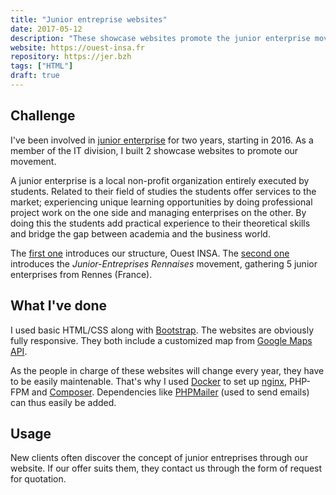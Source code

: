 ```yaml
---
title: "Junior entreprise websites"
date: 2017-05-12
description: "These showcase websites promote the junior enterprise movement."
website: https://ouest-insa.fr
repository: https://jer.bzh
tags: ["HTML"]
draft: true
---
```


## Challenge

I've been involved in [junior enterprise](https://junior-entreprises.com) for two years, starting in 2016. As a member of the IT division, I built 2 showcase websites to promote our movement.

A junior enterprise is a local non-profit organization entirely executed by students. Related to their field of studies the students offer services to the market; experiencing unique learning opportunities by doing professional project work on the one side and managing enterprises on the other. By doing this the students add practical experience to their theoretical skills and bridge the gap between academia and the business world.

The [first one](https://ouest-insa.fr) introduces our structure, Ouest INSA. The [second one](https://jer.bzh) introduces the <em>Junior-Entreprises Rennaises</em> movement, gathering 5 junior enterprises from Rennes (France).

## What I've done

I used basic HTML/CSS along with [Bootstrap](https://getbootstrap.com). The websites are obviously fully responsive. They both include a customized map from [Google Maps API](https://developers.google.com/maps).
      
As the people in charge of these websites will change every year, they have to be easily maintenable. That's why I used [Docker](https://www.docker.com) to set up [nginx](http://nginx.org), PHP-FPM and [Composer](https://getcomposer.org). Dependencies like [PHPMailer](https://github.com/PHPMailer/PHPMailer) (used to send emails) can thus easily be added.

## Usage

New clients often discover the concept of junior entreprises through our website. If our offer suits them, they contact us through the form of request for quotation.
